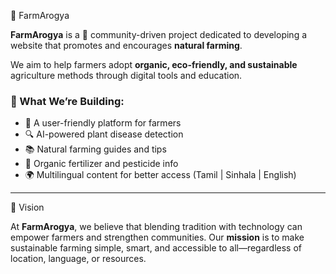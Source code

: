 🌿 FarmArogya

**FarmArogya** is a 🌱 community-driven project dedicated to developing a website that promotes and encourages **natural farming**.

We aim to help farmers adopt **organic, eco-friendly, and sustainable** agriculture methods through digital tools and education.

### 🚜 What We’re Building:
- 🌾 A user-friendly platform for farmers
- 🔍 AI-powered plant disease detection
- 📚 Natural farming guides and tips
- 🧪 Organic fertilizer and pesticide info
- 🌍 Multilingual content for better access (Tamil | Sinhala | English)

---

🔭 Vision

At **FarmArogya**, we believe that blending tradition with technology can empower farmers and strengthen communities. Our **mission** is to make sustainable farming simple, smart, and accessible to all—regardless of location, language, or resources.
